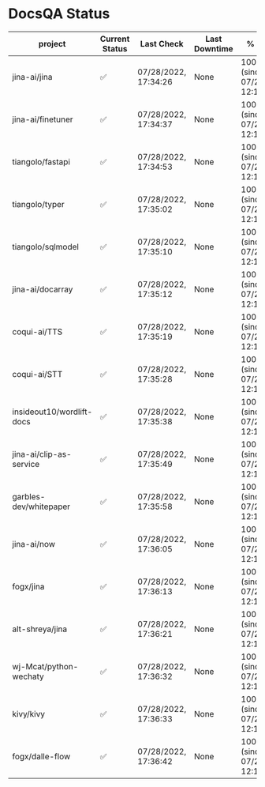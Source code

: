# DocsQA Status

|         project         |Current Status|     Last Check     |Last Downtime|              % Uptime              |
|-------------------------|--------------|--------------------|-------------|------------------------------------|
|jina-ai/jina             |✅            |07/28/2022, 17:34:26|None         |100.000 (since 07/27/2022, 12:11:57)|
|jina-ai/finetuner        |✅            |07/28/2022, 17:34:37|None         |100.000 (since 07/27/2022, 12:11:57)|
|tiangolo/fastapi         |✅            |07/28/2022, 17:34:53|None         |100.000 (since 07/27/2022, 12:11:57)|
|tiangolo/typer           |✅            |07/28/2022, 17:35:02|None         |100.000 (since 07/27/2022, 12:11:57)|
|tiangolo/sqlmodel        |✅            |07/28/2022, 17:35:10|None         |100.000 (since 07/27/2022, 12:11:57)|
|jina-ai/docarray         |✅            |07/28/2022, 17:35:12|None         |100.000 (since 07/27/2022, 12:11:57)|
|coqui-ai/TTS             |✅            |07/28/2022, 17:35:19|None         |100.000 (since 07/27/2022, 12:11:57)|
|coqui-ai/STT             |✅            |07/28/2022, 17:35:28|None         |100.000 (since 07/27/2022, 12:11:57)|
|insideout10/wordlift-docs|✅            |07/28/2022, 17:35:38|None         |100.000 (since 07/27/2022, 12:11:57)|
|jina-ai/clip-as-service  |✅            |07/28/2022, 17:35:49|None         |100.000 (since 07/27/2022, 12:11:57)|
|garbles-dev/whitepaper   |✅            |07/28/2022, 17:35:58|None         |100.000 (since 07/27/2022, 12:11:57)|
|jina-ai/now              |✅            |07/28/2022, 17:36:05|None         |100.000 (since 07/27/2022, 12:11:57)|
|fogx/jina                |✅            |07/28/2022, 17:36:13|None         |100.000 (since 07/27/2022, 12:11:57)|
|alt-shreya/jina          |✅            |07/28/2022, 17:36:21|None         |100.000 (since 07/27/2022, 12:11:57)|
|wj-Mcat/python-wechaty   |✅            |07/28/2022, 17:36:32|None         |100.000 (since 07/27/2022, 12:11:57)|
|kivy/kivy                |✅            |07/28/2022, 17:36:33|None         |100.000 (since 07/27/2022, 12:11:57)|
|fogx/dalle-flow          |✅            |07/28/2022, 17:36:42|None         |100.000 (since 07/27/2022, 12:11:57)|
